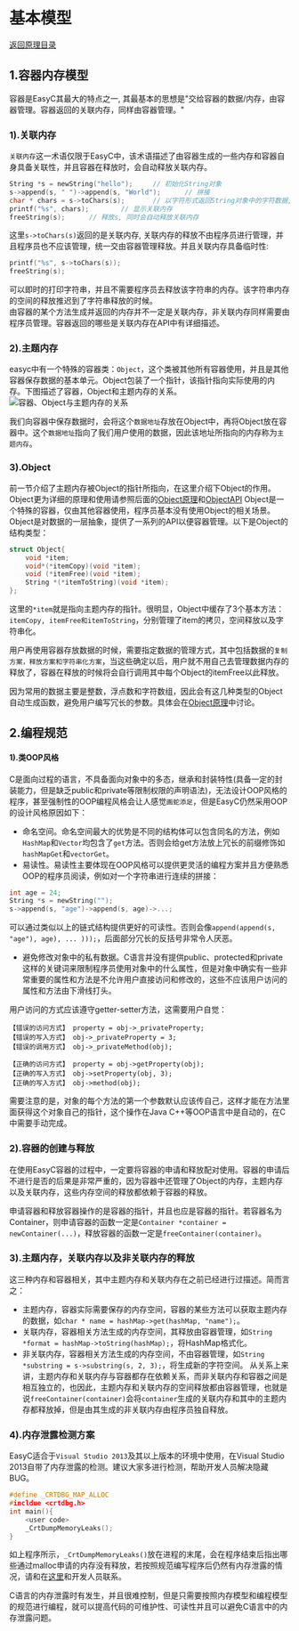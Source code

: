 # 基本模型

[返回原理目录](index.md)

## 1.容器内存模型
容器是EasyC其最大的特点之一, 其最基本的思想是"交给容器的数据/内存，由容器管理。容器返回的关联内存，同样由容器管理。"
### 1).关联内存
`关联内存`这一术语仅限于EasyC中，该术语描述了由容器生成的一些内存和容器自身具备关联性，并且容器在释放时，会自动释放关联内存。
```C
String *s = newString("hello");		// 初始化String对象
s->append(s, " ")->append(s, "World");		// 拼接
char * chars = s->toChars(s);		// 以字符形式返回String对象中的字符数据, chars所指向的内存属于关联内存
printf("%s", chars);		// 显示关联内存
freeString(s);		// 释放s, 同时会自动释放关联内存
```
这里`s->toChars(s)`返回的是关联内存, 关联内存的释放不由程序员进行管理，并且程序员也不应该管理，统一交由容器管理释放。并且关联内存具备临时性:
```C
printf("%s", s->toChars(s));
freeString(s);
```
可以即时的打印字符串，并且不需要程序员去释放该字符串的内存。该字符串内存的空间的释放推迟到了字符串释放的时候。<br>
由容器的某个方法生成并返回的内存并不一定是关联内存，非关联内存同样需要由程序员管理。容器返回的哪些是关联内存在API中有详细描述。
### 2).主题内存
easyc中有一个特殊的容器类：`Object`，这个类被其他所有容器使用，并且是其他容器保存数据的基本单元。Object包装了一个指针，该指针指向实际使用的内存。下图描述了容器，Object和主题内存的关系。
![容器、Object与主题内存的关系](subjectMemory.gif)

我们向容器中保存数据时，会将这个`数据地址`存放在Object中，再将Object放在容器中。这个`数据地址`指向了我们用户使用的数据，因此该地址所指向的内存称为`主题内存`。

### 3).Object
前一节介绍了主题内存被Object的指针所指向，在这里介绍下Object的作用。Object更为详细的原理和使用请参照后面的[Object原理]()和[ObjectAPI]()
Object是一个特殊的容器，仅由其他容器使用，程序员基本没有使用Object的相关场景。Object是对数据的一层抽象，提供了一系列的API以便容器管理。以下是Object的结构类型：
```C
struct Object{
	void *item;
	void*(*itemCopy)(void *item);
	void (*itemFree)(void *item);
	String *(*itemToString)(void *item);
};
```
这里的`*item`就是指向主题内存的指针。很明显，Object中缓存了3个基本方法：`itemCopy, itemFree和itemToString`，分别管理了item的拷贝，空间释放以及字符串化。

用户再使用容器存放数据的时候，需要指定数据的管理方式，其中包括数据的`复制方案，释放方案和字符串化方案`，当这些确定以后，用户就不用自己去管理数据内存的释放了，容器在释放的时候将会自行调用其中每个Object的itemFree以此释放。

因为常用的数据主要是整数，浮点数和字符数组，因此会有这几种类型的Object自动生成函数，避免用户编写冗长的参数。具体会在[Object原理]()中讨论。
## 2.编程规范
#### 1).类OOP风格
C是面向过程的语言，不具备面向对象中的多态，继承和封装特性(具备一定的封装能力，但是缺乏public和private等限制权限的声明语法)，无法设计OOP风格的程序，甚至强制性的OOP编程风格会让人感觉`画蛇添足`，但是EasyC仍然采用OOP的设计风格原因如下：
* 命名空间。命名空间最大的优势是不同的结构体可以包含同名的方法，例如`HashMap`和`Vector`均包含了`get`方法。否则会给get方法放上冗长的前缀修饰如`hashMapGet`和`vectorGet`。
* 易读性。易读性主要体现在OOP风格可以提供更灵活的编程方案并且方便熟悉OOP的程序员阅读，例如对一个字符串进行连续的拼接：
```C
int age = 24;
String *s = newString("");
s->append(s, "age")->append(s, age)->...;
```
可以通过类似以上的链式结构提供更好的可读性。否则会像`append(append(s, "age"), age), ... )));`，后面部分冗长的反括号非常令人厌恶。
* 避免修改对象中的私有数据。C语言并没有提供public、protected和private这样的关键词来限制程序员使用对象中的什么属性，但是对象中确实有一些非常重要的属性和方法是不允许用户直接访问和修改的，这些不应该用户访问的属性和方法由下滑线打头。

用户访问的方式应该遵守getter-setter方法，这需要用户自觉：
```
【错误的访问方式】 property = obj->_privateProperty; 
【错误的写入方式】 obj->_privateProperty = 3; 
【错误的调用方式】 obj->_privateMethod(obj);

【正确的访问方式】 property = obj->getProperty(obj);
【正确的写入方式】 obj->setProperty(obj, 3);
【正确的写入方式】 obj->method(obj);
```
需要注意的是，对象的每个方法的第一个参数默认应该传自己，这样才能在方法里面获得这个对象自己的指针，这个操作在Java C++等OOP语言中是自动的，在C中需要手动完成。

### 2).容器的创建与释放
在使用EasyC容器的过程中，一定要将容器的申请和释放配对使用。容器的申请后不进行是否的后果是非常严重的，因为容器中还管理了Object的内存，主题内存以及关联内存，这些内存空间的释放都依赖于容器的释放。

申请容器和释放容器操作的是容器的指针，并且也应是容器的指针。若容器名为Container，则申请容器的函数一定是`Container *container = newContainer(...)`，释放容器的函数一定是`freeContainer(container)`。

### 3).主题内存，关联内存以及非关联内存的释放
这三种内存和容器相关，其中主题内存和关联内存在之前已经进行过描述。简而言之：
* 主题内存，容器实际需要保存的内存空间，容器的某些方法可以获取主题内存的数据，如`char * name = hashMap->get(hashMap, "name");`。
* 关联内存，容器相关方法生成的内存空间，其释放由容器管理，如`String *format = hashMap->toString(hashMap);`，将HashMap格式化。
* 非关联内存，容器相关方法生成的内存空间，不由容器管理，如`String *substring = s->substring(s, 2, 3);`，将生成新的字符空间。
从关系上来讲，主题内存和关联内存与容器都存在依赖关系，而非关联内存和容器之间是相互独立的，也因此，主题内存和关联内存的空间释放都由容器管理，也就是说`freeContainer(container)`会将`container`生成的关联内存和其中的主题内存都释放掉，但是由其生成的非关联内存由程序员独自释放。

### 4).内存泄露检测方案
EasyC适合于`Visual Studio 2013`及其以上版本的环境中使用，在Visual Studio 2013自带了内存泄露的检测。建议大家多进行检测，帮助开发人员解决隐藏BUG。
```C
#define _CRTDBG_MAP_ALLOC
#incldue <crtdbg.h>
int main(){
	<user code>
	_CrtDumpMemoryLeaks();
}
```
如上程序所示，`_CrtDumpMemoryLeaks()`放在进程的末尾，会在程序结束后指出哪些通过malloc申请的内存没有释放，若按照规范编写程序后仍然有内存泄露的情况，请和在[这里](https://github.com/swjtuISL/EasyC/issues)和开发人员联系。

C语言的内存泄露时有发生，并且很难控制，但是只需要按照内存模型和编程模型的规范进行编程，就可以提高代码的可维护性、可读性并且可以避免C语言中的内存泄露问题。